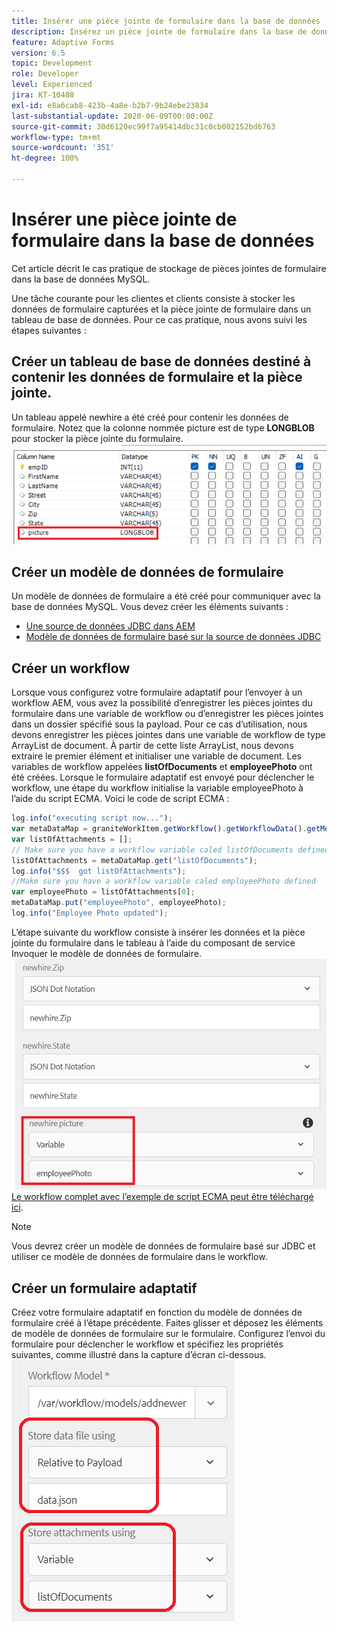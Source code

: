 ```yaml
---
title: Insérer une pièce jointe de formulaire dans la base de données
description: Insérez un pièce jointe de formulaire dans la base de données à l’aide du workflow AEM.
feature: Adaptive Forms
version: 6.5
topic: Development
role: Developer
level: Experienced
jira: KT-10488
exl-id: e8a6cab8-423b-4a8e-b2b7-9b24ebe23834
last-substantial-update: 2020-06-09T00:00:00Z
source-git-commit: 30d6120ec99f7a95414dbc31c0cb002152bd6763
workflow-type: tm+mt
source-wordcount: '351'
ht-degree: 100%

---
```


# Insérer une pièce jointe de formulaire dans la base de données

Cet article décrit le cas pratique de stockage de pièces jointes de formulaire dans la base de données MySQL.

Une tâche courante pour les clientes et clients consiste à stocker les données de formulaire capturées et la pièce jointe de formulaire dans un tableau de base de données.
Pour ce cas pratique, nous avons suivi les étapes suivantes :

## Créer un tableau de base de données destiné à contenir les données de formulaire et la pièce jointe.

Un tableau appelé newhire a été créé pour contenir les données de formulaire. Notez que la colonne nommée picture est de type **LONGBLOB** pour stocker la pièce jointe du formulaire.
![table-schema](assets/insert-picture-table.png)

## Créer un modèle de données de formulaire

Un modèle de données de formulaire a été créé pour communiquer avec la base de données MySQL. Vous devez créer les éléments suivants :

* [Une source de données JDBC dans AEM](./data-integration-technical-video-setup.md)
* [Modèle de données de formulaire basé sur la source de données JDBC](./jdbc-data-model-technical-video-use.md)

## Créer un workflow

Lorsque vous configurez votre formulaire adaptatif pour l’envoyer à un workflow AEM, vous avez la possibilité d’enregistrer les pièces jointes du formulaire dans une variable de workflow ou d’enregistrer les pièces jointes dans un dossier spécifié sous la payload. Pour ce cas d’utilisation, nous devons enregistrer les pièces jointes dans une variable de workflow de type ArrayList de document. À partir de cette liste ArrayList, nous devons extraire le premier élément et initialiser une variable de document. Les variables de workflow appelées **listOfDocuments** et **employeePhoto** ont été créées.
Lorsque le formulaire adaptatif est envoyé pour déclencher le workflow, une étape du workflow initialise la variable employeePhoto à l’aide du script ECMA. Voici le code de script ECMA :

```javascript
log.info("executing script now...");
var metaDataMap = graniteWorkItem.getWorkflow().getWorkflowData().getMetaDataMap();
var listOfAttachments = [];
// Make sure you have a workflow variable caled listOfDocuments defined
listOfAttachments = metaDataMap.get("listOfDocuments");
log.info("$$$  got listOfAttachments");
//Make sure you have a workflow variable caled employeePhoto defined
var employeePhoto = listOfAttachments[0];
metaDataMap.put("employeePhoto", employeePhoto);
log.info("Employee Photo updated");
```

L’étape suivante du workflow consiste à insérer les données et la pièce jointe du formulaire dans le tableau à l’aide du composant de service Invoquer le modèle de données de formulaire.
![insert-pic](assets/fdm-insert-pic.png)
[Le workflow complet avec l’exemple de script ECMA peut être téléchargé ici](assets/add-new-employee.zip).

>[!NOTE]
> Vous devrez créer un modèle de données de formulaire basé sur JDBC et utiliser ce modèle de données de formulaire dans le workflow.

## Créer un formulaire adaptatif

Créez votre formulaire adaptatif en fonction du modèle de données de formulaire créé à l’étape précédente. Faites glisser et déposez les éléments de modèle de données de formulaire sur le formulaire. Configurez l’envoi du formulaire pour déclencher le workflow et spécifiez les propriétés suivantes, comme illustré dans la capture d’écran ci-dessous.
![form-attachments](assets/form-attachments.png)
